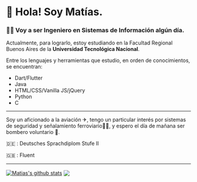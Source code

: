 
# :wave: Hola! Soy Matías.
### 👨‍🎓 Voy a ser Ingeniero en Sistemas de Información algún día.
Actualmente, para lograrlo, estoy estudiando en la Facultad Regional Buenos Aires de la **Universidad Tecnológica Nacional**.

Entre los lenguajes y herramientas que estudio, en orden de conocimientos, se encuentran:

- Dart/Flutter
- Java
- HTML/CSS/Vanilla JS/jQuery
- Python
- C

---
Soy un aficionado a la aviación ✈, tengo un particular interés por sistemas de seguridad y señalamiento ferroviario🚦🚄, y espero el día de mañana ser bombero voluntario 🚒.

:de: : Deutsches Sprachdiplom Stufe II

:uk: : Fluent

---

<a href="https://github.com/anuraghazra/github-readme-stats"><img align="center" src="https://github-readme-stats.vercel.app/api?username=Matias-Rossi&show_icons=true&theme=dark&hide_rank=true&count_private=true&hide_border=true" alt="Matias's github stats" /></a>  <a href="https://github.com/anuraghazra/github-readme-stats"><img align="center" src="https://github-readme-stats.vercel.app/api/top-langs/?username=Matias-Rossi&layout=compact&theme=dark&hide_border=true" /></a> 
